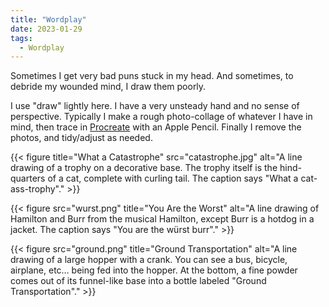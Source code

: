 ```yaml
---
title: "Wordplay"
date: 2023-01-29
tags:
  - Wordplay
---
```


Sometimes I get very bad puns stuck in my head. And sometimes, to debride my wounded mind, I draw them poorly.

<!--more-->

I use "draw" lightly here. I have a very unsteady hand and no sense of perspective. Typically I make a rough photo-collage of whatever I have in mind, then trace in [Procreate](https://procreate.com) with an Apple Pencil. Finally I remove the photos, and tidy/adjust as needed.

{{< figure 
    title="What a Catastrophe"
    src="catastrophe.jpg" 
    alt="A line drawing of a trophy on a decorative base. The trophy itself is the hind-quarters of a cat, complete with curling tail. The caption says \"What a cat-ass-trophy\"." >}}

{{< figure 
    src="wurst.png" 
    title="You Are the Worst"
    alt="A line drawing of Hamilton and Burr from the musical Hamilton, except Burr is a hotdog in a jacket. The caption says \"You are the würst burr\"." >}}

{{< figure 
    src="ground.png"
    title="Ground Transportation"
    alt="A line drawing of a large hopper with a crank. You can see a bus, bicycle, airplane, etc… being fed into the hopper. At the bottom, a fine powder comes out of its funnel-like base into a bottle labeled \"Ground Transportation\"." >}}

